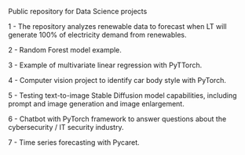 Public repository for Data Science projects

1 - The repository analyzes renewable data to forecast when LT will generate 100% of electricity demand from renewables.

2 - Random Forest model example.

3 - Example of multivariate linear regression with PyTTorch.

4 - Computer vision project to identify car body style with PyTorch.

5 - Testing text-to-image Stable Diffusion model capabilities, including prompt and image generation and image enlargement.

6 - Chatbot with PyTorch framework to answer questions about the cybersecurity / IT security industry.

7 - Time series forecasting with Pycaret.
